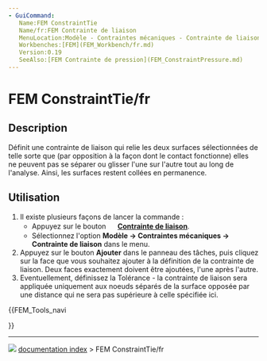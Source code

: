 ```yaml
---
- GuiCommand:
   Name:FEM ConstraintTie
   Name/fr:FEM Contrainte de liaison
   MenuLocation:Modèle - Contraintes mécaniques - Contrainte de liaison
   Workbenches:[FEM](FEM_Workbench/fr.md)
   Version:0.19
   SeeAlso:[FEM Contrainte de pression](FEM_ConstraintPressure.md)
---
```


# FEM ConstraintTie/fr

## Description

Définit une contrainte de liaison qui relie les deux surfaces sélectionnées de telle sorte que (par opposition à la façon dont le contact fonctionne) elles ne peuvent pas se séparer ou glisser l\'une sur l\'autre tout au long de l\'analyse. Ainsi, les surfaces restent collées en permanence.

## Utilisation

1.  Il existe plusieurs façons de lancer la commande :
    -   Appuyez sur le bouton **<img src="images/FEM_ConstraintTie.svg" width=16px> [Contrainte de liaison](FEM_ConstraintTie/fr.md)**.
    -   Sélectionnez l\'option **Modèle → Contraintes mécaniques → <img src="images/FEM_ConstraintTie.svg" width=16px> Contrainte de liaison** dans le menu.
2.  Appuyez sur le bouton **Ajouter** dans le panneau des tâches, puis cliquez sur la face que vous souhaitez ajouter à la définition de la contrainte de liaison. Deux faces exactement doivent être ajoutées, l\'une après l\'autre.
3.  Eventuellement, définissez la Tolérance - la contrainte de liaison sera appliquée uniquement aux noeuds séparés de la surface opposée par une distance qui ne sera pas supérieure à celle spécifiée ici.





{{FEM_Tools_navi

}}



---
![](images/Button_right.svg) [documentation index](../README.md) > FEM ConstraintTie/fr
